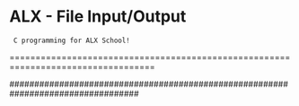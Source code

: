 ALX - File Input/Output 
===========================
     C programming for ALX School!
==================================================================================


##################################################################################
